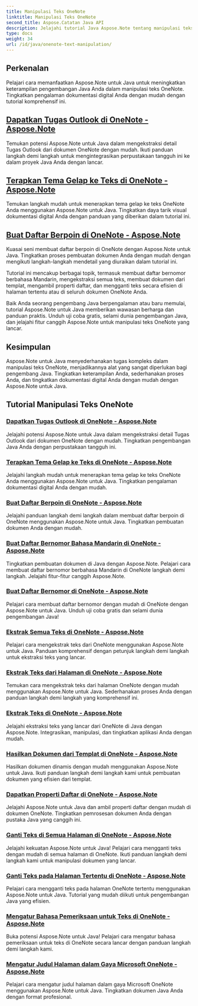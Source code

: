 ```yaml
---
title: Manipulasi Teks OneNote
linktitle: Manipulasi Teks OneNote
second_title: Aspose.Catatan Java API
description: Jelajahi tutorial Java Aspose.Note tentang manipulasi teks OneNote. Jelajahi metode efisien untuk tugas-tugas seperti mengekstrak teks, menerapkan tema, membuat daftar & lainnya.
type: docs
weight: 34
url: /id/java/onenote-text-manipulation/
---
```


## Perkenalan

Pelajari cara memanfaatkan Aspose.Note untuk Java untuk meningkatkan keterampilan pengembangan Java Anda dalam manipulasi teks OneNote. Tingkatkan pengalaman dokumentasi digital Anda dengan mudah dengan tutorial komprehensif ini.

##  [Dapatkan Tugas Outlook di OneNote - Aspose.Note](./get-outlook-task/)
Temukan potensi Aspose.Note untuk Java dalam mengekstraksi detail Tugas Outlook dari dokumen OneNote dengan mudah. Ikuti panduan langkah demi langkah untuk mengintegrasikan perpustakaan tangguh ini ke dalam proyek Java Anda dengan lancar.

## [Terapkan Tema Gelap ke Teks di OneNote - Aspose.Note](./apply-dark-theme/)
Temukan langkah mudah untuk menerapkan tema gelap ke teks OneNote Anda menggunakan Aspose.Note untuk Java. Tingkatkan daya tarik visual dokumentasi digital Anda dengan panduan yang diberikan dalam tutorial ini.

## [Buat Daftar Berpoin di OneNote - Aspose.Note](./create-bulleted-list/)
Kuasai seni membuat daftar berpoin di OneNote dengan Aspose.Note untuk Java. Tingkatkan proses pembuatan dokumen Anda dengan mudah dengan mengikuti langkah-langkah mendetail yang diuraikan dalam tutorial ini.

Tutorial ini mencakup berbagai topik, termasuk membuat daftar bernomor berbahasa Mandarin, mengekstraksi semua teks, membuat dokumen dari templat, mengambil properti daftar, dan mengganti teks secara efisien di halaman tertentu atau di seluruh dokumen OneNote Anda.

Baik Anda seorang pengembang Java berpengalaman atau baru memulai, tutorial Aspose.Note untuk Java memberikan wawasan berharga dan panduan praktis. Unduh uji coba gratis, selami dunia pengembangan Java, dan jelajahi fitur canggih Aspose.Note untuk manipulasi teks OneNote yang lancar.

## Kesimpulan
Aspose.Note untuk Java menyederhanakan tugas kompleks dalam manipulasi teks OneNote, menjadikannya alat yang sangat diperlukan bagi pengembang Java. Tingkatkan keterampilan Anda, sederhanakan proses Anda, dan tingkatkan dokumentasi digital Anda dengan mudah dengan Aspose.Note untuk Java.
## Tutorial Manipulasi Teks OneNote
### [Dapatkan Tugas Outlook di OneNote - Aspose.Note](./get-outlook-task/)
Jelajahi potensi Aspose.Note untuk Java dalam mengekstraksi detail Tugas Outlook dari dokumen OneNote dengan mudah. Tingkatkan pengembangan Java Anda dengan perpustakaan tangguh ini.
### [Terapkan Tema Gelap ke Teks di OneNote - Aspose.Note](./apply-dark-theme/)
Jelajahi langkah mudah untuk menerapkan tema gelap ke teks OneNote Anda menggunakan Aspose.Note untuk Java. Tingkatkan pengalaman dokumentasi digital Anda dengan mudah.
### [Buat Daftar Berpoin di OneNote - Aspose.Note](./create-bulleted-list/)
Jelajahi panduan langkah demi langkah dalam membuat daftar berpoin di OneNote menggunakan Aspose.Note untuk Java. Tingkatkan pembuatan dokumen Anda dengan mudah.
### [Buat Daftar Bernomor Bahasa Mandarin di OneNote - Aspose.Note](./create-chinese-numbered-list/)
Tingkatkan pembuatan dokumen di Java dengan Aspose.Note. Pelajari cara membuat daftar bernomor berbahasa Mandarin di OneNote langkah demi langkah. Jelajahi fitur-fitur canggih Aspose.Note.
### [Buat Daftar Bernomor di OneNote - Aspose.Note](./create-numbered-list/)
Pelajari cara membuat daftar bernomor dengan mudah di OneNote dengan Aspose.Note untuk Java. Unduh uji coba gratis dan selami dunia pengembangan Java!
### [Ekstrak Semua Teks di OneNote - Aspose.Note](./extract-all-text/)
Pelajari cara mengekstrak teks dari OneNote menggunakan Aspose.Note untuk Java. Panduan komprehensif dengan petunjuk langkah demi langkah untuk ekstraksi teks yang lancar.
### [Ekstrak Teks dari Halaman di OneNote - Aspose.Note](./extract-text-from-a-page/)
Temukan cara mengekstrak teks dari halaman OneNote dengan mudah menggunakan Aspose.Note untuk Java. Sederhanakan proses Anda dengan panduan langkah demi langkah yang komprehensif ini.
### [Ekstrak Teks di OneNote - Aspose.Note](./extract-text/)
Jelajahi ekstraksi teks yang lancar dari OneNote di Java dengan Aspose.Note. Integrasikan, manipulasi, dan tingkatkan aplikasi Anda dengan mudah.
### [Hasilkan Dokumen dari Templat di OneNote - Aspose.Note](./generate-document-from-template/)
Hasilkan dokumen dinamis dengan mudah menggunakan Aspose.Note untuk Java. Ikuti panduan langkah demi langkah kami untuk pembuatan dokumen yang efisien dari templat.
### [Dapatkan Properti Daftar di OneNote - Aspose.Note](./get-list-properties/)
Jelajahi Aspose.Note untuk Java dan ambil properti daftar dengan mudah di dokumen OneNote. Tingkatkan pemrosesan dokumen Anda dengan pustaka Java yang canggih ini.
### [Ganti Teks di Semua Halaman di OneNote - Aspose.Note](./replace-text-on-all-pages/)
Jelajahi kekuatan Aspose.Note untuk Java! Pelajari cara mengganti teks dengan mudah di semua halaman di OneNote. Ikuti panduan langkah demi langkah kami untuk manipulasi dokumen yang lancar.
### [Ganti Teks pada Halaman Tertentu di OneNote - Aspose.Note](./replace-text-on-particular-page/)
Pelajari cara mengganti teks pada halaman OneNote tertentu menggunakan Aspose.Note untuk Java. Tutorial yang mudah diikuti untuk pengembangan Java yang efisien.
### [Mengatur Bahasa Pemeriksaan untuk Teks di OneNote - Aspose.Note](./set-proofing-language-for-text/)
Buka potensi Aspose.Note untuk Java! Pelajari cara mengatur bahasa pemeriksaan untuk teks di OneNote secara lancar dengan panduan langkah demi langkah kami.
### [Mengatur Judul Halaman dalam Gaya Microsoft OneNote - Aspose.Note](./setting-page-title-in-microsoft-onenote-style/)
Pelajari cara mengatur judul halaman dalam gaya Microsoft OneNote menggunakan Aspose.Note untuk Java. Tingkatkan dokumen Java Anda dengan format profesional.